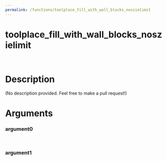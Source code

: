 ```yaml
---
permalink: /functions/toolplace_fill_with_wall_blocks_noszielimit
---
```

# toolplace_fill_with_wall_blocks_noszielimit  
&nbsp;  
# Description  
(No description provided. Feel free to make a pull request!) 
&nbsp;  
# Arguments
### argument0

&nbsp;    
### argument1

&nbsp;    


